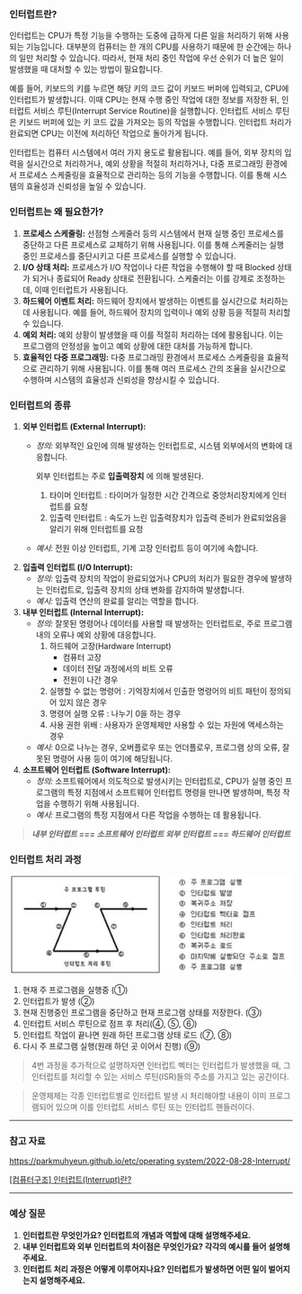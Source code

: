 ### 인터럽트란?

인터럽트는 CPU가 특정 기능을 수행하는 도중에 급하게 다른 일을 처리하기 위해 사용되는 기능입니다. 대부분의 컴퓨터는 한 개의 CPU를 사용하기 때문에 한 순간에는 하나의 일만 처리할 수 있습니다. 따라서, 현재 처리 중인 작업에 우선 순위가 더 높은 일이 발생했을 때 대처할 수 있는 방법이 필요합니다.

예를 들어, 키보드의 키를 누르면 해당 키의 코드 값이 키보드 버퍼에 입력되고, CPU에 인터럽트가 발생합니다. 이때 CPU는 현재 수행 중인 작업에 대한 정보를 저장한 뒤, 인터럽트 서비스 루틴(Interrupt Service Routine)을 실행합니다. 인터럽트 서비스 루틴은 키보드 버퍼에 있는 키 코드 값을 가져오는 등의 작업을 수행합니다. 인터럽트 처리가 완료되면 CPU는 이전에 처리하던 작업으로 돌아가게 됩니다.

인터럽트는 컴퓨터 시스템에서 여러 가지 용도로 활용됩니다. 예를 들어, 외부 장치의 입력을 실시간으로 처리하거나, 예외 상황을 적절히 처리하거나, 다중 프로그래밍 환경에서 프로세스 스케줄링을 효율적으로 관리하는 등의 기능을 수행합니다. 이를 통해 시스템의 효율성과 신뢰성을 높일 수 있습니다.

### 인터럽트는 왜 필요한가?

1. **프로세스 스케줄링:** 선점형 스케줄러 등의 시스템에서 현재 실행 중인 프로세스를 중단하고 다른 프로세스로 교체하기 위해 사용됩니다. 이를 통해 스케줄러는 실행 중인 프로세스를 중단시키고 다른 프로세스를 실행할 수 있습니다.
2. **I/O 상태 처리:** 프로세스가 I/O 작업이나 다른 작업을 수행해야 할 때 Blocked 상태가 되거나 종료되어 Ready 상태로 전환됩니다. 스케줄러는 이를 강제로 조정하는데, 이때 인터럽트가 사용됩니다.
3. **하드웨어 이벤트 처리:** 하드웨어 장치에서 발생하는 이벤트를 실시간으로 처리하는 데 사용됩니다. 예를 들어, 하드웨어 장치의 입력이나 예외 상황 등을 적절히 처리할 수 있습니다.
4. **예외 처리:** 예외 상황이 발생했을 때 이를 적절히 처리하는 데에 활용됩니다. 이는 프로그램의 안정성을 높이고 예외 상황에 대한 대처를 가능하게 합니다.
5. **효율적인 다중 프로그래밍:** 다중 프로그래밍 환경에서 프로세스 스케줄링을 효율적으로 관리하기 위해 사용됩니다. 이를 통해 여러 프로세스 간의 조율을 실시간으로 수행하며 시스템의 효율성과 신뢰성을 향상시킬 수 있습니다.

### 인터럽트의 종류

1. **외부 인터럽트 (External Interrupt):**
    - *정의:* 외부적인 요인에 의해 발생하는 인터럽트로, 시스템 외부에서의 변화에 대응합니다.
        
        외부 인터럽트는 주로 **입출력장치** 에 의해 발생된다.
        
        1. 타이머 인터럽트 : 타이머가 일정한 시간 간격으로 중앙처리장치에게 인터럽트를 요청
        2. 입출력 인터럽트 : 속도가 느린 입출력장치가 입출력 준비가 완료되었음을 알리기 위해 인터럽트를 요청
    - *예시:* 전원 이상 인터럽트, 기계 고장 인터럽트 등이 여기에 속합니다.
2. **입출력 인터럽트 (I/O Interrupt):**
    - *정의:* 입출력 장치의 작업이 완료되었거나 CPU의 처리가 필요한 경우에 발생하는 인터럽트로, 입출력 장치의 상태 변화를 감지하여 발생합니다.
    - *예시:* 입출력 연산의 완료를 알리는 역할을 합니다.
3. **내부 인터럽트 (Internal Interrupt):**
    - *정의:* 잘못된 명령어나 데이터를 사용할 때 발생하는 인터럽트로, 주로 프로그램 내의 오류나 예외 상황에 대응합니다.
        1. 하드웨어 고장(Hardware Interrupt)
            - 컴퓨터 고장
            - 데이터 전달 과정에서의 비트 오류
            - 전원이 나간 경우
        2. 실행할 수 없는 명령어 : 기억장치에서 인출한 명령어의 비트 패턴이 정의되어 있지 않은 경우
        3. 명령어 실행 오류 : 나누기 0을 하는 경우
        4. 사용 권한 위배 : 사용자가 운영체제만 사용할 수 있는 자원에 액세스하는 경우
    - *예시:* 0으로 나누는 경우, 오버플로우 또는 언더플로우, 프로그램 상의 오류, 잘못된 명령어 사용 등이 여기에 해당됩니다.
4. **소프트웨어 인터럽트 (Software Interrupt):**
    - *정의:* 소프트웨어에서 의도적으로 발생시키는 인터럽트로, CPU가 실행 중인 프로그램의 특정 지점에서 소프트웨어 인터럽트 명령을 만나면 발생하며, 특정 작업을 수행하기 위해 사용됩니다.
    - *예시:* 프로그램의 특정 지점에서 다른 작업을 수행하는 데 활용됩니다.

> ***내부 인터럽트 === 소프트웨어 인터럽트
외부 인터럽트 === 하드웨어 인터럽트***
> 

### 인터럽트 처리 과정

![Untitled](./img/interrupt_course.png)

1. 현재 주 프로그램을 실행중 (①)
2. 인터럽트가 발생 (②)
3. 현재 진행중인 프로그램을 중단하고 현재 프로그램 상태를 저장한다. (③)
4. 인터럽트 서비스 루틴으로 점프 후 처리(④, ⑤, ⑥)
5. 인터럽트 작업이 끝나면 원래 하던 프로그램 상태 로드 (⑦, ⑧)
6. 다시 주 프로그램 실행(원래 하던 곳 이어서 진행) (⑨)

> 4번 과정을 추가적으로 설명하자면 인터럽트 벡터는 인터럽트가 발생했을 때, 그 인터럽트를 처리할 수 있는 서비스 루틴(ISR)들의 주소를 가지고 있는 공간이다.
> 

> 운영체제는 각종 인터럽트별로 인터럽트 발생 시 처리해야할 내용이 이미 프로그램되어 있으며 이를 인터럽트 서비스 루틴 또는 인터럽트 핸들러이다.
> 

---

### 참고 자료

[https://parkmuhyeun.github.io/etc/operating system/2022-08-28-Interrupt/](https://parkmuhyeun.github.io/etc/operating%20system/2022-08-28-Interrupt/)

[[컴퓨터구조] 인터럽트(Interrupt)란?](https://whatisthenext.tistory.com/147#내부-인터럽트)

---

### 예상 질문

1. **인터럽트란 무엇인가요? 인터럽트의 개념과 역할에 대해 설명해주세요.**
2. **내부 인터럽트와 외부 인터럽트의 차이점은 무엇인가요? 각각의 예시를 들어 설명해주세요.**
3. **인터럽트 처리 과정은 어떻게 이루어지나요? 인터럽트가 발생하면 어떤 일이 벌어지는지 설명해주세요.**